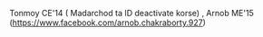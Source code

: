 Tonmoy CE'14 ( Madarchod ta ID deactivate korse) , Arnob ME'15 (https://www.facebook.com/arnob.chakraborty.927) 